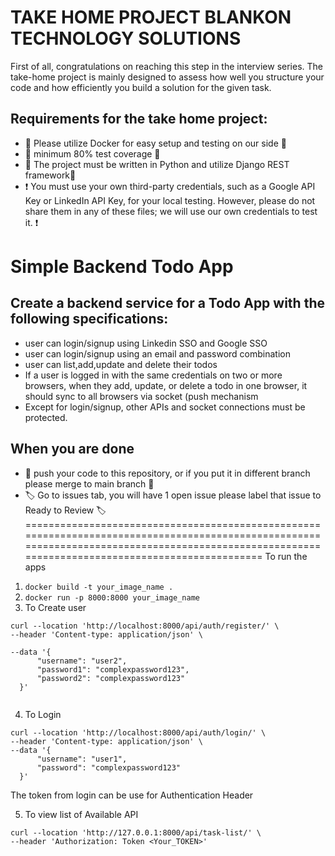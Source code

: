 # TAKE HOME PROJECT BLANKON TECHNOLOGY SOLUTIONS

First of all, congratulations on reaching this step in the interview series. The take-home project is mainly designed to assess how well you structure your code and how efficiently you build a solution for the given task.

## Requirements for the take home project:
- 🫙 Please utilize Docker for easy setup and testing on our side 🫙 
- 🧪 minimum 80% test coverage 🧪 
- 🐍 The project must be written in Python and utilize Django REST framework🐍
- ❗️ You must use your own third-party credentials, such as a Google API Key or LinkedIn API Key, for your local testing. However, please do not share them in any of these files; we will use our own credentials to test it. ❗️ 

# Simple Backend Todo App
## Create a backend service for a Todo App with the following specifications:
- user can login/signup using Linkedin SSO and Google SSO
- user can login/signup using an email and password combination
- user can list,add,update and delete their todos
- If a user is logged in with the same credentials on two or more browsers, when they add, update, or delete a todo in one browser, it should sync to all browsers via socket (push mechanism
- Except for login/signup, other APIs and socket connections must be protected.



## When you are done
- 🫸 push your code to this repository, or if you put it in different branch please merge to main branch 🫸
- 🏷️ Go to issues tab, you will have 1 open issue please label that issue to Ready to Review 🏷️ 
==================================================================================================================================================================================================
To run the apps

1. `docker build -t your_image_name .`
2. `docker run -p 8000:8000 your_image_name`
3. To Create user
```
curl --location 'http://localhost:8000/api/auth/register/' \
--header 'Content-type: application/json' \

--data '{
      "username": "user2",
      "password1": "complexpassword123",
      "password2": "complexpassword123"
  }'
  
  ```
4. To Login

```
curl --location 'http://localhost:8000/api/auth/login/' \
--header 'Content-type: application/json' \
--data '{
      "username": "user1",
      "password": "complexpassword123"
  }'

```
The token from login can be use for Authentication Header

5. To view list of Available API

```
curl --location 'http://127.0.0.1:8000/api/task-list/' \
--header 'Authorization: Token <Your_TOKEN>'
``` 
